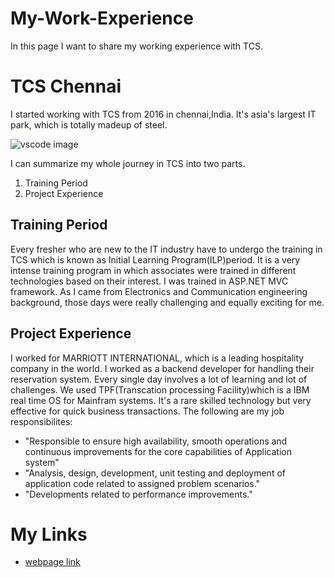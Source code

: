 # My-Work-Experience
In this page I want to share my working experience with TCS.

# TCS Chennai
I started working with TCS from 2016 in chennai,India. It's asia's largest IT park, which is totally madeup of steel.

![vscode image](https://pbs.twimg.com/media/CPlB64pUkAAj_kS.jpg "TCS CHENNAI") 

I can summarize my whole journey in TCS into two parts. 
1. Training Period
1. Project Experience

## Training Period
Every fresher who are new to the IT industry have to undergo the training in TCS which is known as Initial Learning Program(ILP)period. It is a very intense training program in which associates were trained in different technologies based on their interest. I was trained in ASP.NET MVC framework. As I came from Electronics and Communication engineering background, those days were really challenging and equally exciting for me.

## Project Experience
I worked for MARRIOTT INTERNATIONAL, which is a leading hospitality company in the world. I worked as a backend developer for handling their reservation system. Every single day involves a lot of learning and lot of challenges. We used TPF(Transcation processing Facility)which is a IBM real time OS for Mainfram systems. It's a rare skilled technology but very effective for quick business transactions.
The following are my job responsibilites:
- "Responsible to ensure high availability, smooth operations and continuous improvements for the core capabilities of Application system"
- "Analysis, design, development, unit testing and deployment of application code related to assigned problem scenarios."
- "Developments related to performance improvements."

# My Links
- [webpage link](https://github.com/ppusap/My-Work-Experience/)

